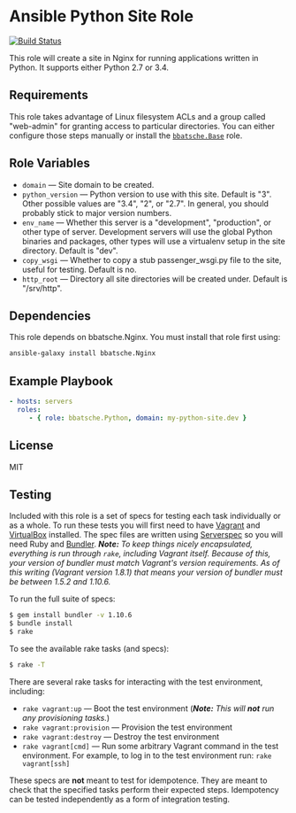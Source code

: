 Ansible Python Site Role
========================

[![Build Status](https://travis-ci.org/bbatsche/Ansible-Python-Site-Role.svg?branch=master)](https://travis-ci.org/bbatsche/Ansible-Python-Site-Role)

This role will create a site in Nginx for running applications written in Python. It supports either Python 2.7 or 3.4.

Requirements
------------

This role takes advantage of Linux filesystem ACLs and a group called "web-admin" for granting access to particular directories. You can either configure those steps manually or install the [`bbatsche.Base`](https://galaxy.ansible.com/bbatsche/Base/) role.

Role Variables
--------------

- `domain` &mdash; Site domain to be created.
- `python_version` &mdash; Python version to use with this site. Default is "3". Other possible values are "3.4", "2", or "2.7". In general, you should probably stick to major version numbers.
- `env_name` &mdash; Whether this server is a "development", "production", or other type of server. Development servers will use the global Python binaries and packages, other types will use a virtualenv setup in the site directory. Default is "dev".
- `copy_wsgi` &mdash; Whether to copy a stub passenger_wsgi.py file to the site, useful for testing. Default is no.
- `http_root` &mdash; Directory all site directories will be created under. Default is "/srv/http".

Dependencies
------------

This role depends on bbatsche.Nginx. You must install that role first using:

```bash
ansible-galaxy install bbatsche.Nginx
```

Example Playbook
----------------

```yml
- hosts: servers
  roles:
     - { role: bbatsche.Python, domain: my-python-site.dev }
```

License
-------

MIT

Testing
-------

Included with this role is a set of specs for testing each task individually or as a whole. To run these tests you will first need to have [Vagrant](https://www.vagrantup.com/) and [VirtualBox](https://www.virtualbox.org/) installed. The spec files are written using [Serverspec](http://serverspec.org/) so you will need Ruby and [Bundler](http://bundler.io/). _**Note:** To keep things nicely encapsulated, everything is run through `rake`, including Vagrant itself. Because of this, your version of bundler must match Vagrant's version requirements. As of this writing (Vagrant version 1.8.1) that means your version of bundler must be between 1.5.2 and 1.10.6._

To run the full suite of specs:

```bash
$ gem install bundler -v 1.10.6
$ bundle install
$ rake
```

To see the available rake tasks (and specs):

```bash
$ rake -T
```

There are several rake tasks for interacting with the test environment, including:

- `rake vagrant:up` &mdash; Boot the test environment (_**Note:** This will **not** run any provisioning tasks._)
- `rake vagrant:provision` &mdash; Provision the test environment
- `rake vagrant:destroy` &mdash; Destroy the test environment
- `rake vagrant[cmd]` &mdash; Run some arbitrary Vagrant command in the test environment. For example, to log in to the test environment run: `rake vagrant[ssh]`

These specs are **not** meant to test for idempotence. They are meant to check that the specified tasks perform their expected steps. Idempotency can be tested independently as a form of integration testing.
